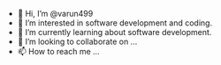 - 👋 Hi, I’m @varun499
- 👀 I’m interested in software development and coding.
- 🌱 I’m currently learning about software development.
- 💞️ I’m looking to collaborate on ...
- 📫 How to reach me ...

<!---
varun499/varun499 is a ✨ special ✨ repository because its `README.md` (this file) appears on your GitHub profile.
You can click the Preview link to take a look at your changes.
--->
